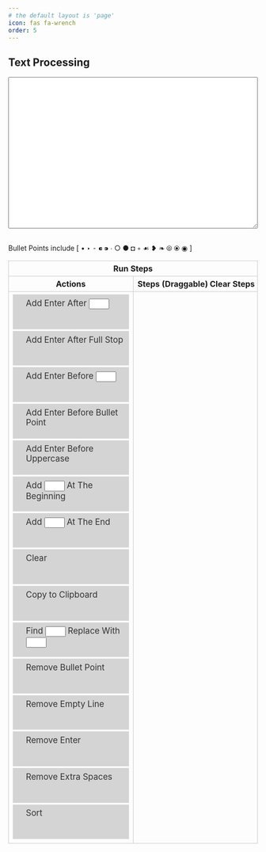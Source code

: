 ```yaml
---
# the default layout is 'page'
icon: fas fa-wrench
order: 5
---
```


## Text Processing
<script src="https://ajax.googleapis.com/ajax/libs/jquery/3.7.1/jquery.min.js"></script>
<link rel="stylesheet" href="https://ajax.googleapis.com/ajax/libs/jqueryui/1.13.2/themes/smoothness/jquery-ui.css">
<script src="https://ajax.googleapis.com/ajax/libs/jqueryui/1.13.2/jquery-ui.min.js" defer></script>
<script  src="../public/javascript/main.js"></script>
<script>
    $(document).ready(
    
        function () {
            $("#addenterafterfullstops").click(function (d) {
                d.preventDefault();
                console.log("a");
                var content = $("#content").val();
                content = content.replaceAll(".", ".\n");
                content = $.map(content.split("\n"), $.trim).join("\n");
                $("#content").val(content);
            });
        }
    );
</script>
<style type="text/css">
    #actiontable {
        width: 100%;
    }
    #actiontable th, #actiontable td {
        width: 50%;
        padding: 5px;
        border: 1px solid #ccc;
        vertical-align: top;
    }
    #actions { 
        list-style-type: none; 
        margin: 0; 
        padding: 0; 
        width: 100%; 
        float:left;
    }
    #actions li{ 
        margin: 0 3px 3px 3px; 
        padding: 0.4em; 
        padding-left: 1.5em; 
        font-size: 17px; 
        height: 55px; 
    }
    #stepslist { 
        list-style-type: none; 
        margin: 0; 
        padding: 0; 
        width: 100%; 
        float:left;
    }
    #stepslist li{ 
        margin: 0 3px 3px 3px; 
        padding: 0.4em; 
        padding-left: 1.5em; 
        font-size: 17px; 
        height: 55px; 
    }
    .default {
        background: #d4d4d4;
        border: 1px solid #DDDDDD;
        color: #333333;
    }
    .actionbutton {
        float: right;
    }
    #runsteps {
        width: 100%
    }
</style>
<textarea id="content" name="content" rows="20" style="white-space: nowrap; overflow-x: auto; width: 100%"></textarea>
<p>
    <br/>
    Bullet Points include [ • ‣ ⁃ ⁌ ⁍ ∙ ○ ● ◘ ◦ ☙ ❥ ❧ ⦾ ⦿ ◉ ]
</p>
<table id="actiontable" cellpadding="0" cellspacing="0">
    <tr>
        <th colspan="2"><span class="btn btn-outline-success actionbutton" id="runsteps">Run Steps</span></th>
    </tr>
    <tr>
        <th>Actions</th>
        <th>Steps (Draggable)<span class="btn btn-outline-danger actionbutton" id="clearsteps">Clear Steps</span></th>
    </tr>
    <tr>
        <td>
            <ul id="actions">
                <li class="default">Add Enter After&nbsp;<input type="text" id="searchforafteraddenter" size="2"><span class="btn btn-outline-success actionbutton" id="addenterafter"><i class="fa-solid fa-square-plus"></i></span></li>
                <li class="default">Add Enter After Full Stop<span class="btn btn-outline-success actionbutton" id="addenterafterfullstops"><i class="fa-solid fa-square-plus"></i></span></li>
                <li class="default">Add Enter Before&nbsp;<input type="text" id="searchforbeforeaddenter" size="2"><span class="btn btn-outline-success actionbutton" id="addenterbefore"><i class="fa-solid fa-square-plus"></i></span></li>
                <li class="default">Add Enter Before Bullet Point<span class="btn btn-outline-success actionbutton" id="addenterbeforebulletpoint"><i class="fa-solid fa-square-plus"></i></span></li>
                <li class="default">Add Enter Before Uppercase<span class="btn btn-outline-success actionbutton" id="addenterbeforeuppercase"><i class="fa-solid fa-square-plus"></i></span></li>
                <li class="default">Add <input type="text" id="additatthebeginning" size="2"> At The Beginning<span class="btn btn-outline-success actionbutton" id="addatthebeginning"><i class="fa-solid fa-square-plus"></i></span></li>
                <li class="default">Add <input type="text" id="additattheend" size="2"> At The End<span class="btn btn-outline-success actionbutton" id="addattheend"><i class="fa-solid fa-square-plus"></i></span></li>
                <li class="default">Clear<span class="btn btn-outline-success actionbutton" id="clear"><i class="fa-solid fa-square-plus"></i></span></li>
                <li class="default">Copy to Clipboard<span class="btn btn-outline-success actionbutton" id="copytoclipboard"><i class="fa-solid fa-square-plus"></i></span></li>
                <li class="default">Find <input type="text" id="searchfor" size="2"> Replace With <input type="text" id="replacewith" size="2"><span class="btn btn-outline-success actionbutton" id="replace"><i class="fa-solid fa-square-plus"></i></span></li>
                <li class="default">Remove Bullet Point<span class="btn btn-outline-success actionbutton" id="removebulletpoint"><i class="fa-solid fa-square-plus"></i></span></li>
                <li class="default">Remove Empty Line<span class="btn btn-outline-success actionbutton" id="removeemptyline"><i class="fa-solid fa-square-plus"></i></span></li>
                <li class="default">Remove Enter<span class="btn btn-outline-success actionbutton" id="removeenter"><i class="fa-solid fa-square-plus"></i></span></li>
                <li class="default">Remove Extra Spaces<span class="btn btn-outline-success actionbutton" id="removeextraspaces"><i class="fa-solid fa-square-plus"></i></span></li>
                <li class="default">Sort<span class="btn btn-outline-success actionbutton" id="sort"><i class="fa-solid fa-square-plus"></i></span></li>
            </ul>
        </td>
        <td>
            <ul id="stepslist">
            </ul>
        </td>
    </tr>
</table>

